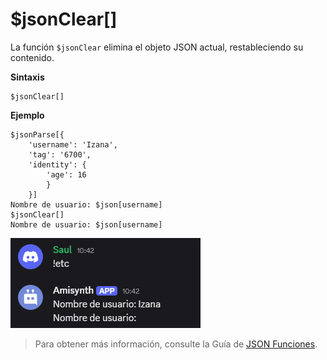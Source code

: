 
# $jsonClear[]
La función `$jsonClear` elimina el objeto JSON actual, restableciendo su contenido.  

**Sintaxis**  
```plaintext
$jsonClear[]
```

**Ejemplo**  
```plaintext
$jsonParse[{
    'username': 'Izana',
    'tag': '6700',
    'identity': {
        'age': 16
        }
    }]
Nombre de usuario: $json[username]  
$jsonClear[]
Nombre de usuario: $json[username]
```  

![alt text](image-45.png)


> Para obtener más información, consulte la Guía de [JSON Funciones](/gen/json.md).